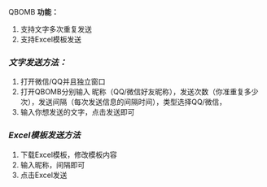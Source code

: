 QBOMB
**功能：**
1. 支持文字多次重复发送
2. 支持Excel模板发送

### _文字发送方法：_
1. 打开微信/QQ并且独立窗口
2. 打开QBOMB分别输入 昵称（QQ/微信好友昵称），发送次数（你准重复多少次），发送间隔（每次发送信息的间隔时间），类型选择QQ/微信，
3. 输入你想发送的文字，点击发送即可

### _Excel模板发送方法_
1. 下载Excel模板，修改模板内容
2. 输入昵称，间隔即可
3. 点击Excel发送

